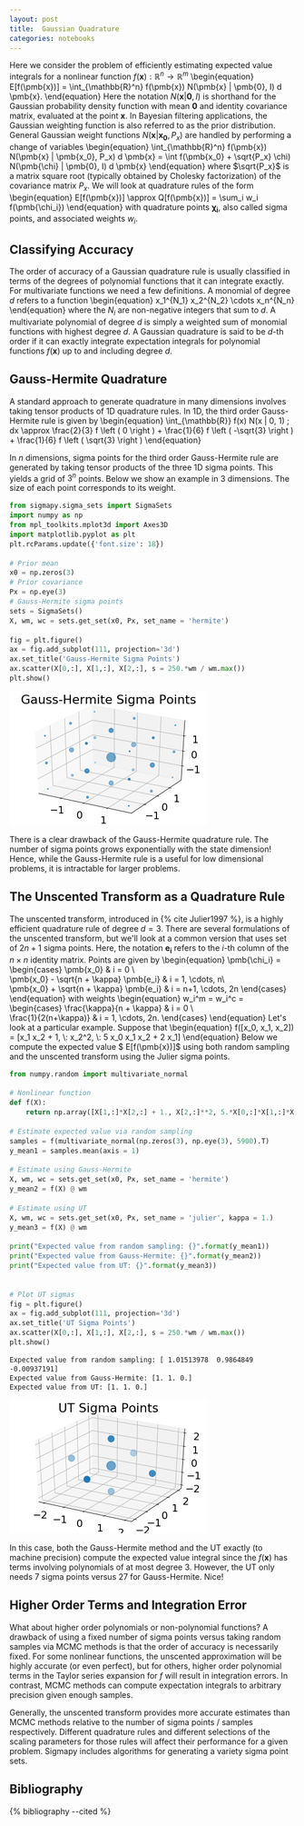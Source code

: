 ```yaml
---
layout: post
title:  Gaussian Quadrature
categories: notebooks
---
```


Here we consider the problem of efficiently estimating expected value integrals for a nonlinear function $f(\pmb{x}) : \mathbb{R}^n \to \mathbb{R}^m$
\begin{equation}
E[f(\pmb{x})] = \int_{\mathbb{R}^n} f(\pmb{x}) N(\pmb{x} | \pmb{0}, I) d \pmb{x}.
\end{equation}
Here the notation $N(\pmb{x} | \pmb{0}, I)$ is shorthand for the Gaussian probability density function with mean $\pmb{0}$ and identity covariance matrix, evaluated at the point $\pmb{x}$. In Bayesian filtering applications, the Gaussian weighting function is also referred to as the prior distribution. General Gaussian weight functions $N(\pmb{x} | \pmb{x_0}, P_x)$ are handled by performing a change of variables
\begin{equation}
\int_{\mathbb{R}^n} f(\pmb{x}) N(\pmb{x} | \pmb{x_0}, P_x) d \pmb{x} = \int f(\pmb{x_0} + \sqrt{P_x} \chi) N(\pmb{\chi} | \pmb{0}, I) d \pmb{x}
\end{equation}
where $\sqrt{P_x}$ is a matrix square root (typically obtained by Cholesky factorization) of the covariance matrix $P_x$. We will look at quadrature rules of the form 
\begin{equation}
 E[f(\pmb{x})] \approx Q[f(\pmb{x})] = \sum_i w_i f(\pmb{\chi_i})
\end{equation}
with quadrature points $\pmb{\chi_i}$, also called sigma points, and associated weights $w_i$. 

## Classifying Accuracy

The order of accuracy of a Gaussian quadrature rule is usually classified in terms of the degrees of polynomial functions that it can integrate exactly. For multivariate functions we need a few definitions. A monomial of degree $d$ refers to a function 
\begin{equation}
x_1^{N_1} x_2^{N_2} \cdots x_n^{N_n}
\end{equation}
where the $N_i$ are non-negative integers that sum to $d$. A multivariate polynomial of degree $d$ is simply a weighted sum of monomial functions with highest degree $d$. A Gaussian quadrature is said to be $d$-th order if it can exactly integrate expectation integrals for polynomial functions $f(\pmb{x})$ up to and including degree $d$. 

## Gauss-Hermite Quadrature

A standard approach to generate quadrature in many dimensions involves taking tensor products of 1D quadrature rules. In 1D, the third order Gauss-Hermite rule is given by 
\begin{equation}
\int_{\mathbb{R}} f(x) N(x | 0, 1) \; dx \approx \frac{2}{3} f \left ( 0 \right ) + \frac{1}{6} f \left ( -\sqrt{3} \right ) + \frac{1}{6} f \left ( \sqrt{3} \right )
\end{equation}

In $n$ dimensions, sigma points for the third order Gauss-Hermite rule are generated by taking tensor products of the three 1D sigma points. This yields a grid of $3^n$ points. Below we show an example in 3 dimensions. The size of each point corresponds to its weight. 



```python
from sigmapy.sigma_sets import SigmaSets
import numpy as np
from mpl_toolkits.mplot3d import Axes3D
import matplotlib.pyplot as plt
plt.rcParams.update({'font.size': 18})

# Prior mean
x0 = np.zeros(3)
# Prior covariance
Px = np.eye(3)
# Gauss-Hermite sigma points
sets = SigmaSets()
X, wm, wc = sets.get_set(x0, Px, set_name = 'hermite')

fig = plt.figure()
ax = fig.add_subplot(111, projection='3d')
ax.set_title('Gauss-Hermite Sigma Points')
ax.scatter(X[0,:], X[1,:], X[2,:], s = 250.*wm / wm.max())
plt.show()
```


![png](/assets/images/gaussian_quadrature_files/gaussian_quadrature_1_0.png)


There is a clear drawback of the Gauss-Hermite quadrature rule. The number of sigma points grows exponentially with the state dimension! Hence, while the Gauss-Hermite rule is a useful for low dimensional problems, it is intractable for larger problems. 

## The Unscented Transform as a Quadrature Rule
The unscented transform, introduced in {% cite Julier1997 %}, is a highly efficient quadrature rule of degree $d=3$. There are several formulations of the unscented transform, but we'll look at a common version that uses set of $2n + 1$ sigma points. Here, the notation $\pmb{e_i}$ refers to the $i$-th column of the $n \times n$ identity matrix. Points are given by
\begin{equation}
\pmb{\chi_i} =
\begin{cases} 
      \pmb{x_0} & i = 0 \\\
      \pmb{x_0} - \sqrt{n + \kappa} \pmb{e_i} & i = 1, \cdots, n\\\
      \pmb{x_0} + \sqrt{n + \kappa} \pmb{e_i} & i = n+1, \cdots, 2n
\end{cases}
\end{equation}
with weights
\begin{equation}
w_i^m = w_i^c =
\begin{cases} 
      \frac{\kappa}{n + \kappa} & i = 0 \\\
      \frac{1}{2(n+\kappa)} & i = 1, \cdots, 2n.
\end{cases}
\end{equation}
Let's look at a particular example. Suppose that 
\begin{equation}
f([x_0, x_1, x_2]) = [x_1 x_2 + 1, \\: x_2^2, \\: 5 x_0 x_1 x_2 + 2 x_1]
\end{equation}
Below we compute the expected value $ E[f(\pmb{x})]$ using both random sampling and the unscented transform using the Julier sigma points.


```python
from numpy.random import multivariate_normal

# Nonlinear function
def f(X):
    return np.array([X[1,:]*X[2,:] + 1., X[2,:]**2, 5.*X[0,:]*X[1,:]*X[2,:] + 2.*X[1,:]])

# Estimate expected value via random sampling
samples = f(multivariate_normal(np.zeros(3), np.eye(3), 5900).T)
y_mean1 = samples.mean(axis = 1)

# Estimate using Gauss-Hermite
X, wm, wc = sets.get_set(x0, Px, set_name = 'hermite')
y_mean2 = f(X) @ wm

# Estimate using UT
X, wm, wc = sets.get_set(x0, Px, set_name = 'julier', kappa = 1.)
y_mean3 = f(X) @ wm

print("Expected value from random sampling: {}".format(y_mean1))
print("Expected value from Gauss-Hermite: {}".format(y_mean2))
print("Expected value from UT: {}".format(y_mean3))


# Plot UT sigmas 
fig = plt.figure()
ax = fig.add_subplot(111, projection='3d')
ax.set_title('UT Sigma Points')
ax.scatter(X[0,:], X[1,:], X[2,:], s = 250.*wm / wm.max())
plt.show()
```

    Expected value from random sampling: [ 1.01513978  0.9864849  -0.00937191]
    Expected value from Gauss-Hermite: [1. 1. 0.]
    Expected value from UT: [1. 1. 0.]



![png](/assets/images/gaussian_quadrature_files/gaussian_quadrature_3_1.png)


In this case, both the Gauss-Hermite method and the UT exactly (to machine precision) compute the expected value integral since the $f(\pmb{x})$ has terms involving polynomials of at most degree 3. However, the UT only needs 7 sigma points versus 27 for Gauss-Hermite. Nice!

## Higher Order Terms and Integration Error

What about higher order polynomials or non-polynomial functions? A drawback of using a fixed number of sigma points versus taking random samples via MCMC methods is that the order of accuracy is necessarily fixed. For some nonlinear functions, the unscented approximation will be highly accurate (or even perfect), but for others, higher order polynomial terms in the Taylor series expansion for $f$ will result in integration errors. In contrast, MCMC methods can compute expectation integrals to arbitrary precision given enough samples. 

Generally, the unscented transform provides more accurate estimates than MCMC methods relative to the number of sigma points / samples respectively. Different quadrature rules and different selections of the scaling parameters for those rules will affect their performance for a given problem. Sigmapy includes algorithms for generating a variety sigma point sets. 

## Bibliography

{% bibliography --cited %}

